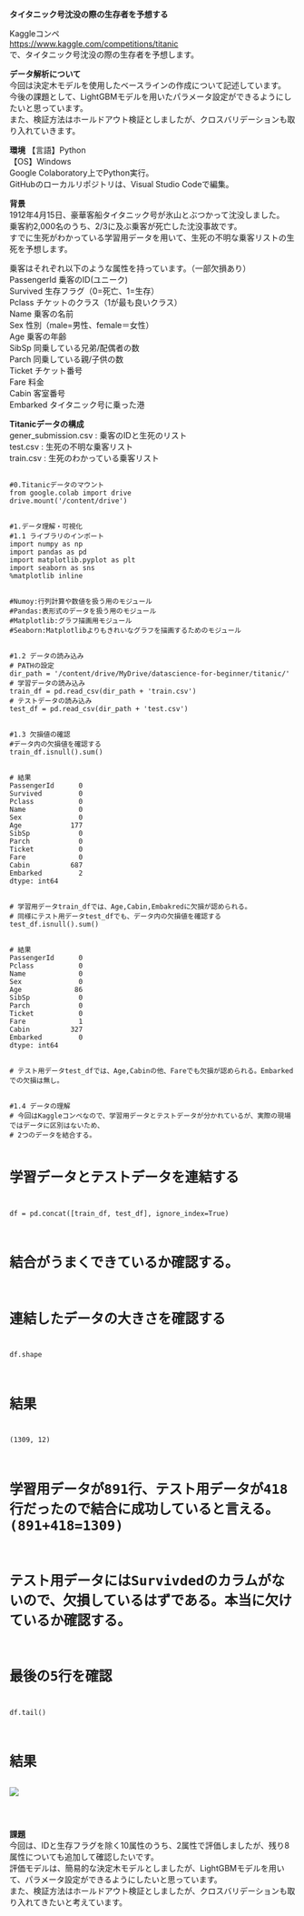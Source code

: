 <b>タイタニック号沈没の際の生存者を予想する</b>

Kaggleコンペ<br>
https://www.kaggle.com/competitions/titanic<br>
で、タイタニック号沈没の際の生存者を予想します。<br>

<b>データ解析について</b><br>
今回は決定木モデルを使用したベースラインの作成について記述しています。<br>
今後の課題として、LightGBMモデルを用いたパラメータ設定ができるようにしたいと思っています。<br>
また、検証方法はホールドアウト検証としましたが、クロスバリデーションも取り入れていきます。<br>

<b>環境</b>
【言語】Python<br>
【OS】Windows<br>
Google Colaboratory上でPython実行。<br>
GitHubのローカルリポジトリは、Visual Studio Codeで編集。<br>

<b>背景</b><br>
1912年4月15日、豪華客船タイタニック号が氷山とぶつかって沈没しました。<br>
乗客約2,000名のうち、2/3に及ぶ乗客が死亡した沈没事故です。<br>
すでに生死がわかっている学習用データを用いて、生死の不明な乗客リストの生死を予想します。<br>

乗客はそれぞれ以下のような属性を持っています。（一部欠損あり）<br>
PassengerId 乗客のID(ユニーク)<br>
Survived ⽣存フラグ（0=死亡、1=⽣存）<br>
Pclass チケットのクラス（1が最も良いクラス）<br>
Name 乗客の名前<br>
Sex 性別（male=男性、female＝⼥性）<br>
Age 乗客の年齢<br>
SibSp 同乗している兄弟/配偶者の数<br>
Parch 同乗している親/⼦供の数<br>
Ticket チケット番号<br>
Fare 料⾦<br>
Cabin 客室番号<br>
Embarked タイタニック号に乗った港<br>

<b>Titanicデータの構成</b><br>
gener_submission.csv : 乗客のIDと生死のリスト<br>
test.csv : 生死の不明な乗客リスト<br>
train.csv : 生死のわかっている乗客リスト<br>

<CODE>
#0.Titanicデータのマウント
from google.colab import drive
drive.mount('/content/drive')
<br>
#1.データ理解・可視化
#1.1 ライブラリのインポート
import numpy as np
import pandas as pd
import matplotlib.pyplot as plt
import seaborn as sns
%matplotlib inline
<br>
#Numoy:行列計算や数値を扱う用のモジュール
#Pandas:表形式のデータを扱う用のモジュール
#Matplotlib:グラフ描画用モジュール
#Seaborn:Matplotlibよりもきれいなグラフを描画するためのモジュール
<br>
#1.2 データの読み込み
# PATHの設定
dir_path = '/content/drive/MyDrive/datascience-for-beginner/titanic/'
# 学習データの読み込み
train_df = pd.read_csv(dir_path + 'train.csv')
# テストデータの読み込み
test_df = pd.read_csv(dir_path + 'test.csv')
<br>
#1.3 欠損値の確認
#データ内の⽋損値を確認する
train_df.isnull().sum()
<br>
# 結果
PassengerId      0
Survived         0
Pclass           0
Name             0
Sex              0
Age            177
SibSp            0
Parch            0
Ticket           0
Fare             0
Cabin          687
Embarked         2
dtype: int64
<br>
# 学習用データtrain_dfでは、Age,Cabin,Embakredに欠損が認められる。
# 同様にテスト用データtest_dfでも、データ内の⽋損値を確認する
test_df.isnull().sum()
<br>
# 結果
PassengerId      0
Pclass           0
Name             0
Sex              0
Age             86
SibSp            0
Parch            0
Ticket           0
Fare             1
Cabin          327
Embarked         0
dtype: int64
<br>
# テスト用データtest_dfでは、Age,Cabinの他、Fareでも欠損が認められる。Embarkedでの欠損は無し。
<br>
#1.4 データの理解
# 今回はKaggleコンペなので、学習用データとテストデータが分かれているが、実際の現場ではデータに区別はないため、
# 2つのデータを結合する。

# 学習データとテストデータを連結する
df = pd.concat([train_df, test_df], ignore_index=True)
# 結合がうまくできているか確認する。
# 連結したデータの⼤きさを確認する
df.shape
# 結果
(1309, 12)
<br>
# 学習用データが891行、テスト用データが418行だったので結合に成功していると言える。(891+418=1309)
# テスト用データにはSurvivdedのカラムがないので、欠損しているはずである。本当に欠けているか確認する。
# 最後の5⾏を確認
df.tail()
# 結果
<img src="https://drive.google.com/file/d/1V6lXqNo4Xp1qKVg338wgU0tCIEVaqfFs/view?usp=sharing">
<br>






</CODE>

<b>課題</b><br>
今回は、IDと生存フラグを除く10属性のうち、2属性で評価しましたが、残り8属性についても追加して確認したいです。<br>
評価モデルは、簡易的な決定木モデルとしましたが、LightGBMモデルを用いて、パラメータ設定ができるようにしたいと思っています。<br>
また、検証方法はホールドアウト検証としましたが、クロスバリデーションも取り入れてきたいと考えています。<br>
